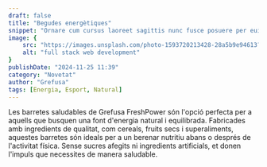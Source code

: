 ```yaml
---
draft: false
title: "Begudes energètiques"
snippet: "Ornare cum cursus laoreet sagittis nunc fusce posuere per euismod dis vehicula a, semper fames lacus maecenas dictumst pulvinar neque enim non potenti. Torquent hac sociosqu eleifend potenti."
image: {
    src: "https://images.unsplash.com/photo-1593720213428-28a5b9e94613?&fit=crop&w=430&h=240",
    alt: "full stack web development"
}
publishDate: "2024-11-25 11:39"
category: "Novetat"
author: "Grefusa"
tags: [Energia, Esport, Natural]
---
```


<div
 class="mx-auto prose prose-lg mt-6 max-w-3xl prose-h3:underline prose-p:text-justify">
    
Les barretes saludables de Grefusa FreshPower són l'opció perfecta per a aquells que busquen una font d'energia natural i equilibrada. Fabricades amb ingredients de qualitat, com cereals, fruits secs i superaliments, aquestes barretes són ideals per a un berenar nutritiu abans o després de l'activitat física. Sense sucres afegits ni ingredients artificials, et donen l'impuls que necessites de manera saludable.

</div>
